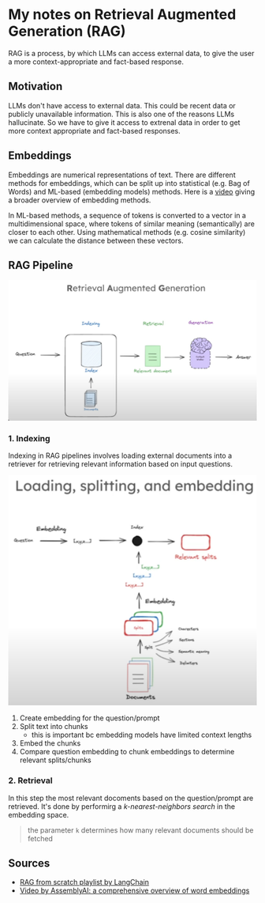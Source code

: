 # My notes on Retrieval Augmented Generation (RAG)

RAG is a process, by which LLMs can access external data, to give the user a more context-appropriate and fact-based response.

## Motivation

LLMs don't have access to external data. This could be recent data or publicly unavailable information. This is also one of the reasons LLMs hallucinate. So we have to give it access to extrenal data in order to get more context appropriate and fact-based responses.

## Embeddings

Embeddings are numerical representations of text. There are different methods for embeddings, which can be split up into statistical (e.g. Bag of Words) and ML-based (embedding models) methods. Here is a [video](https://youtu.be/5MaWmXwxFNQ?si=3379aDAhLaQRFaVB) giving a broader overview of embedding methods.

In ML-based methods, a sequence of tokens is converted to a vector in a multidimensional space, where tokens of similar meaning (semantically) are closer to each other. Using mathematical methods (e.g. cosine similarity) we can calculate the distance between these vectors.

## RAG Pipeline

![RAG process](.assets/rag-pipeline.png)

### 1. Indexing

Indexing in RAG pipelines involves loading external documents into a retriever for retrieving relevant information based on input questions.

![Indexing](.assets/indexing.png)

1. Create embedding for the question/prompt
2. Split text into chunks
   - this is important bc embedding models have limited context lengths
3. Embed the chunks
4. Compare question embedding to chunk embeddings to determine relevant splits/chunks

### 2. Retrieval

In this step the most relevant docoments based on the question/prompt are retrieved. It's done by performirg a *k-nearest-neighbors search* in the embedding space.

> the parameter `k` determines how many relevant documents should be fetched

## Sources

- [RAG from scratch playlist by LangChain](https://youtube.com/playlist?list=PLfaIDFEXuae2LXbO1_PKyVJiQ23ZztA0x&si=Ex_CXfIVbTEtI_UW)
- [Video by AssemblyAI: a comprehensive overview of word embeddings](https://youtu.be/5MaWmXwxFNQ?si=3379aDAhLaQRFaVB)
